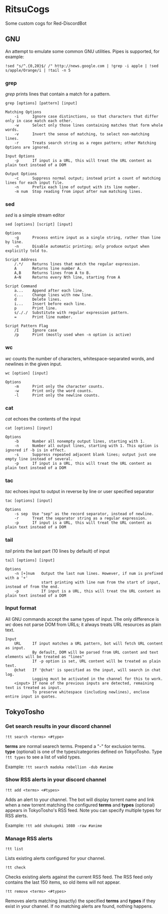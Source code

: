 # RitsuCogs

Some custom cogs for Red-DiscordBot

## GNU

An attempt to emulate some common GNU utilities. Pipes is supported, for example:  
```
!sed "s/^.{0,20}$/ /" http://news.google.com | !grep -i apple | !sed s/apple/Orange/i | !tail -n 5
```

### grep

<i>grep</i> prints lines that contain a match for a pattern.

```grep [options] [pattern] [input]```
```
Matching Options
    -i      Ignore case distinctions, so that characters that differ only in case match each other.
    -w      Select only those lines containing matches that form whole words.
    -v      Invert the sense of matching, to select non-matching lines.
    -r      Treats search string as a regex pattern; other Matching Options are ignored.

Input Options
    -p      If input is a URL, this will treat the URL content as plain text instead of a DOM

Output Options
    -c      Suppress normal output; instead print a count of matching lines for each input file.
    -n      Prefix each line of output with its line number.
    -m num  Stop reading from input after num matching lines.
```

### sed

<i>sed</i> is a simple stream editor

```sed [options] [script] [input]```
```
Options
    -g      Process entire input as a single string, rather than line by line.
    -n      Disable automatic printing; only produce output when explicitly told to.

Script Address
    /.*/    Returns lines that match the regular expression.
    A       Returns line number A.
    A,B     Returns lines from A to B.
    A~N     Returns every Nth line, starting from A

Script Command
    a...    Append after each line.
    c...    Change lines with new line.
    d       Delete lines.
    i...    Insert before each line.
    p       Print line.
    s/././  Substitute with regular expression pattern.
    =       Print line number.

Script Pattern Flag
    /I      Ignore case
    /p      Print (mostly used when -n option is active)
```

### wc

<i>wc</i> counts the number of characters, whitespace-separated words, and newlines in the given input.

```wc [option] [input]```
```
Options
    -m      Print only the character counts.
    -w      Print only the word counts.
    -l      Print only the newline counts.
```

### cat

<i>cat</i> echoes the contents of the input

```cat [options] [input]```
```
Options
    -b      Number all nonempty output lines, starting with 1.
    -n      Number all output lines, starting with 1. This option is ignored if -b is in effect.
    -s      Suppress repeated adjacent blank lines; output just one empty line instead of several.
    -p      If input is a URL, this will treat the URL content as plain text instead of a DOM
```

### tac

<i>tac</i> echoes input to output in reverse by line or user specified separator

```tac [options] [input]```
```
Options
    -s sep  Use "sep" as the record separator, instead of newline.
    -r      Treat the separator string as a regular expression.
    -p      If input is a URL, this will treat the URL content as plain text instead of a DOM
```

### tail

<i>tail</i> prints the last part (10 lines by default) of input

```tail [options] [input]```
```
Options
    -n [+]num   Output the last num lines. However, if num is prefixed with a '+'
                start printing with line num from the start of input, instead of from the end.
    -p          If input is a URL, this will treat the URL content as plain text instead of a DOM
```

### Input format

All GNU commands accept the same types of input. The only difference is <i>wc</i> does not parse DOM from URLs; it always treats URL resources as plain text.

```
Input
    URL     If input matches a URL pattern, bot will fetch URL content as input.
            By default, DOM will be parsed from URL content and text elements will be treated as "lines"
            If -p option is set, URL content will be treated as plain text.
    @chat   If '@chat' is specified as the input, will search in chat log.
            Logging must be activated in the channel for this to work.
    <input> If none of the previous inputs are detected, remaining text is treated as input.
            To preserve whitespace (including newlines), enclose entire input in quotes.
```

## TokyoTosho

### Get search results in your discord channel

`!tt search <terms> <#type>`

<b>terms</b> are normal searech terms. Prepend a "-" for exclusion terms.  
<b>type</b> (optional) is one of the types/categories defined on TokyoTosho. Type `!tt types` to see a list of valid types.

Example: `!tt search madoka rebellion -dub #anime`

### Show RSS alerts in your discord channel

`!tt add <terms> <#types>`

Adds an alert to your channel. The bot will display torrent name and link when a new torrent matching the configured <b>terms</b> and <b>types</b> (optional) appears in TokyoTosho's RSS feed. Note you can specify multiple types for RSS alerts.

Example: `!tt add shokugeki 1080 -raw #anime`

### Manage RSS alerts

`!tt list`

Lists existing alerts configured for your channel.

`!tt check`

Checks existing alerts against the current RSS feed. The RSS feed only contains the last 150 items, so old items will not appear.

`!tt remove <terms> <#types>`

Removes alerts matching (exactly) the specified <b>terms</b> and <b>types</b> if they exist in your channel. If no matching alerts are found, nothing happens.
